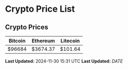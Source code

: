 # Crypto Price List

## Crypto Prices
| Bitcoin | Ethereum | Litecoin |
| ------- | -------- | -------- |
| $96684 | $3674.37 | $101.64 |
**Last Updated:** 2024-11-30 15:31 UTC
**Last Updated:** $DATE$
